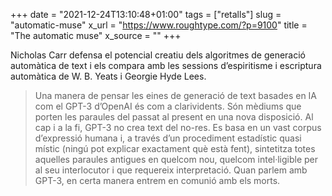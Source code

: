 +++
date = "2021-12-24T13:10:48+01:00"
tags = ["retalls"]
slug = "automatic-muse"
x_url = "https://www.roughtype.com/?p=9100"
title = "The automatic muse"
x_source = ""
+++


Nicholas Carr defensa el potencial creatiu dels algoritmes de generació automàtica de text i els compara amb les sessions d’espiritisme i escriptura automàtica de W. B. Yeats i Georgie Hyde Lees.

> Una manera de pensar les eines de generació de text basades en IA com el GPT-3 d’OpenAI és com a clarividents. Són mèdiums que porten les paraules del passat al present en una nova disposició. Al cap i a la fi, GPT-3 no crea text del no-res. Es basa en un vast corpus d’expressió humana i, a través d’un procediment estadístic quasi místic (ningú pot explicar exactament què està fent), sintetitza totes aquelles paraules antigues en quelcom nou, quelcom intel·ligible per al seu interlocutor i que requereix interpretació. Quan parlem amb GPT-3, en certa manera entrem en comunió amb els morts.
